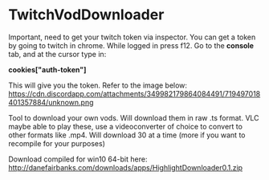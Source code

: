 # TwitchVodDownloader

Important, need to get your twitch token via inspector.  You can get a token by going to twitch in chrome.
While logged in press f12. Go to the **console** tab, and at the cursor type in:

**cookies["auth-token"]**

This will give you the token. Refer to the image below:
https://cdn.discordapp.com/attachments/349982179864084491/719497018401357884/unknown.png

Tool to download your own vods.  Will download them in raw .ts format. VLC maybe able to play these, use a videoconverter of choice to convert to other formats like .mp4.  Will download 30 at a time (more if you want to recompile for your purposes)

Download compiled for win10 64-bit here: http://danefairbanks.com/downloads/apps/HighlightDownloader0.1.zip
